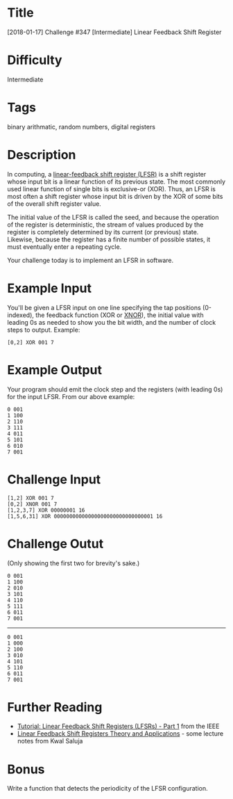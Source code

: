# Title

[2018-01-17] Challenge #347 [Intermediate] Linear Feedback Shift Register

# Difficulty

Intermediate

# Tags

binary arithmatic, random numbers, digital registers

# Description

In computing, a [linear-feedback shift register (LFSR)](https://en.wikipedia.org/wiki/Linear-feedback_shift_register) is a shift register whose input bit is a linear function of its previous state. The most commonly used linear function of single bits is exclusive-or (XOR). Thus, an LFSR is most often a shift register whose input bit is driven by the XOR of some bits of the overall shift register value.

The initial value of the LFSR is called the seed, and because the operation of the register is deterministic, the stream of values produced by the register is completely determined by its current (or previous) state. Likewise, because the register has a finite number of possible states, it must eventually enter a repeating cycle.

Your challenge today is to implement an LFSR in software. 

# Example Input

You'll be given a LFSR input on one line specifying the tap positions (0-indexed), the feedback function (XOR or [XNOR](https://en.wikipedia.org/wiki/XNOR_gate)), the initial value with leading 0s as needed to show you the bit width, and the number of clock steps to output. Example:

    [0,2] XOR 001 7

# Example Output

Your program should emit the clock step and the registers (with leading 0s) for the input LFSR. From our above example:

    0 001
    1 100
    2 110 
    3 111
    4 011
    5 101
    6 010
    7 001

# Challenge Input

    [1,2] XOR 001 7
    [0,2] XNOR 001 7
    [1,2,3,7] XOR 00000001 16
    [1,5,6,31] XOR 00000000000000000000000000000001 16

# Challenge Outut

(Only showing the first two for brevity's sake.)

    0 001
    1 100 
    2 010
    3 101
    4 110
    5 111
    6 011
    7 001

----

    0 001
    1 000
    2 100
    3 010
    4 101
    5 110
    6 011
    7 001 

# Further Reading

- [Tutorial: Linear Feedback Shift Registers (LFSRs) - Part 1](https://www.eetimes.com/document.asp?doc_id=1274550) from the IEEE
- [Linear Feedback Shift Registers Theory and Applications](http://homepages.cae.wisc.edu/~ece553/handouts/LFSR-notes.PDF) - some lecture notes from Kwal Saluja

# Bonus

Write a function that detects the periodicity of the LFSR configuration. 
